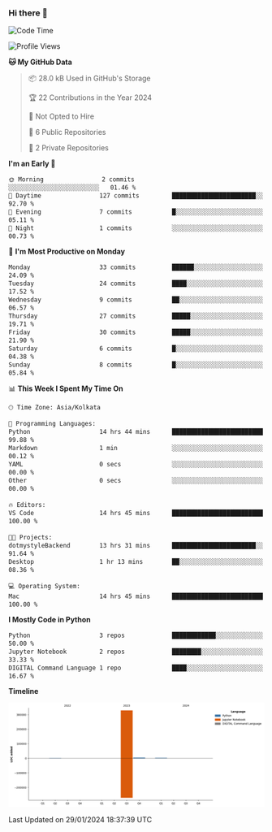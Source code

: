 ### Hi there 👋
<!--START_SECTION:waka-->
![Code Time](http://img.shields.io/badge/Code%20Time-32%20hrs%2039%20mins-blue)

![Profile Views](http://img.shields.io/badge/Profile%20Views-2-blue)

**🐱 My GitHub Data** 

> 📦 28.0 kB Used in GitHub's Storage 
 > 
> 🏆 22 Contributions in the Year 2024
 > 
> 🚫 Not Opted to Hire
 > 
> 📜 6 Public Repositories 
 > 
> 🔑 2 Private Repositories 
 > 
**I'm an Early 🐤** 

```text
🌞 Morning                2 commits           ░░░░░░░░░░░░░░░░░░░░░░░░░   01.46 % 
🌆 Daytime                127 commits         ███████████████████████░░   92.70 % 
🌃 Evening                7 commits           █░░░░░░░░░░░░░░░░░░░░░░░░   05.11 % 
🌙 Night                  1 commits           ░░░░░░░░░░░░░░░░░░░░░░░░░   00.73 % 
```
📅 **I'm Most Productive on Monday** 

```text
Monday                   33 commits          ██████░░░░░░░░░░░░░░░░░░░   24.09 % 
Tuesday                  24 commits          ████░░░░░░░░░░░░░░░░░░░░░   17.52 % 
Wednesday                9 commits           ██░░░░░░░░░░░░░░░░░░░░░░░   06.57 % 
Thursday                 27 commits          █████░░░░░░░░░░░░░░░░░░░░   19.71 % 
Friday                   30 commits          █████░░░░░░░░░░░░░░░░░░░░   21.90 % 
Saturday                 6 commits           █░░░░░░░░░░░░░░░░░░░░░░░░   04.38 % 
Sunday                   8 commits           █░░░░░░░░░░░░░░░░░░░░░░░░   05.84 % 
```


📊 **This Week I Spent My Time On** 

```text
🕑︎ Time Zone: Asia/Kolkata

💬 Programming Languages: 
Python                   14 hrs 44 mins      █████████████████████████   99.88 % 
Markdown                 1 min               ░░░░░░░░░░░░░░░░░░░░░░░░░   00.12 % 
YAML                     0 secs              ░░░░░░░░░░░░░░░░░░░░░░░░░   00.00 % 
Other                    0 secs              ░░░░░░░░░░░░░░░░░░░░░░░░░   00.00 % 

🔥 Editors: 
VS Code                  14 hrs 45 mins      █████████████████████████   100.00 % 

🐱‍💻 Projects: 
dotmystyleBackend        13 hrs 31 mins      ███████████████████████░░   91.64 % 
Desktop                  1 hr 13 mins        ██░░░░░░░░░░░░░░░░░░░░░░░   08.36 % 

💻 Operating System: 
Mac                      14 hrs 45 mins      █████████████████████████   100.00 % 
```

**I Mostly Code in Python** 

```text
Python                   3 repos             ████████████░░░░░░░░░░░░░   50.00 % 
Jupyter Notebook         2 repos             ████████░░░░░░░░░░░░░░░░░   33.33 % 
DIGITAL Command Language 1 repo              ████░░░░░░░░░░░░░░░░░░░░░   16.67 % 
```



**Timeline**

![Lines of Code chart](https://raw.githubusercontent.com/Karishma1510/Karishma1510/main/assets/bar_graph.png)


 Last Updated on 29/01/2024 18:37:39 UTC
<!--END_SECTION:waka-->
